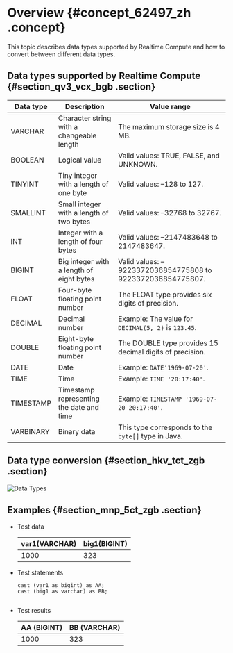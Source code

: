 # Overview {#concept_62497_zh .concept}

This topic describes data types supported by Realtime Compute and how to convert between different data types.

## Data types supported by Realtime Compute {#section_qv3_vcx_bgb .section}

|Data type|Description|Value range|
|---------|-----------|-----------|
|VARCHAR|Character string with a changeable length|The maximum storage size is 4 MB.|
|BOOLEAN|Logical value|Valid values: TRUE, FALSE, and UNKNOWN.|
|TINYINT|Tiny integer with a length of one byte|Valid values: –128 to 127.|
|SMALLINT|Small integer with a length of two bytes|Valid values: –32768 to 32767.|
|INT|Integer with a length of four bytes|Valid values: –2147483648 to 2147483647.|
|BIGINT|Big integer with a length of eight bytes|Valid values: –9223372036854775808 to 9223372036854775807.|
|FLOAT|Four-byte floating point number|The FLOAT type provides six digits of precision.|
|DECIMAL|Decimal number|Example: The value for `DECIMAL(5, 2)` is `123.45`.|
|DOUBLE|Eight-byte floating point number|The DOUBLE type provides 15 decimal digits of precision.|
|DATE|Date|Example: `DATE'1969-07-20'`.|
|TIME|Time|Example: `TIME '20:17:40'`.|
|TIMESTAMP|Timestamp representing the date and time|Example: `TIMESTAMP '1969-07-20 20:17:40'`.|
|VARBINARY|Binary data|This type corresponds to the `byte[]` type in Java.|

## Data type conversion {#section_hkv_tct_zgb .section}

![Data Types](http://static-aliyun-doc.oss-cn-hangzhou.aliyuncs.com/assets/img/40868/156584321334048_en-US.png)

## Examples {#section_mnp_5ct_zgb .section}

-   Test data

    |var1\(VARCHAR\)|big1\(BIGINT\)|
    |---------------|--------------|
    |1000|323|

-   Test statements

    ``` {#codeblock_0nf_0l7_k1m .language-SQL}
    cast (var1 as bigint) as AA;
    cast (big1 as varchar) as BB;
    					
    ```

-   Test results

    |AA \(BIGINT\)|BB \(VARCHAR\)|
    |-------------|--------------|
    |1000|323|


